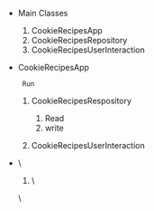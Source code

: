 * Main Classes

  
  1. CookieRecipesApp
  2. CookieRecipesRepository
  3. CookieRecipesUserInteraction
* CookieRecipesApp

       Run

  
  1. CookieRecipesRespository

     
     1. Read
     2. write
  2. CookieRecipesUserInteraction
* \
  
  1. \

  \


